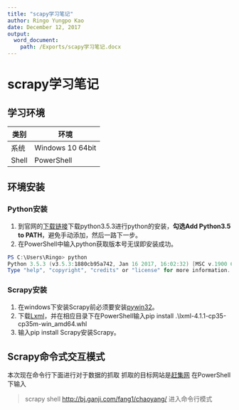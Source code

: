 ```yaml
---
title: "scapy学习笔记"
author: Ringo Yungpo Kao
date: December 12, 2017
output:
  word_document:
    path: /Exports/scapy学习笔记.docx
---
```


# scrapy学习笔记
## 学习环境
类别 | 环境
----- | ------
系统 | Windows 10 64bit
Shell | PowerShell
## 环境安装
### Python安装
1. 到官网的[下载链接](https://www.python.org/ftp/python/3.5.3/python-3.5.3-amd64.exe)下载python3.5.3进行python的安装，**勾选Add Python3.5 to PATH**，避免手动添加，然后一路下一步。
2. 在PowerShell中输入python获取版本号无误即安装成功。
```PowerShell
PS C:\Users\Ringo> python
Python 3.5.3 (v3.5.3:1880cb95a742, Jan 16 2017, 16:02:32) [MSC v.1900 64 bit (AMD64)] on win32
Type "help", "copyright", "credits" or "license" for more information.
```
### Scrapy安装
1. 在windows下安装Scrapy前必须要安装[pywin32](https://nchc.dl.sourceforge.net/project/pywin32/pywin32/Build%20220/pywin32-220.win-amd64-py3.5.exe)。
2. 下载[Lxml](https://download.lfd.uci.edu/pythonlibs/yjwkc9i2/lxml-4.1.1-cp35-cp35m-win_amd64.whl)，并在相应目录下在PowerShell输入pip install .\lxml-4.1.1-cp35-cp35m-win_amd64.whl
3. 输入pip install Scrapy安装Scrapy。

## Scrapy命令式交互模式
本次现在命令行下面进行对于数据的抓取
抓取的目标网站是[赶集网](http://bj.ganji.com/fang1/chaoyang/)
在PowerShell下输入
>scrapy shell http://bj.ganji.com/fang1/chaoyang/
进入命令行模式
